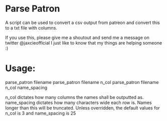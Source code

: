 # Parse Patron
A script can be used to convert a csv output from patreon and convert this to a txt file with columns.

If you use this, please give me a shoutout and send me a message on twitter @jaxcieofficial
I just like to know that my things are helping someone :)

# Usage:
parse_patron filename
parse_patron filename n_col
parse_patron filename n_col name_spacing

n_col dictates how many columns the names shall be outputted as.
name_spacing dictates how many characters wide each row is. Names longer than this will be truncated.
Unless overridden, the default values for n_col is 3 and name_spacing is 25

